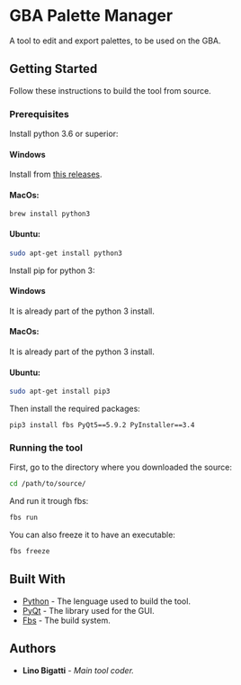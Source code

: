 # GBA Palette Manager

A tool to edit and export palettes, to be used on the GBA.

## Getting Started

Follow these instructions to build the tool from source.

### Prerequisites

Install python 3.6 or superior:

#### Windows

Install from [this releases](https://www.python.org/downloads/windows/).

#### MacOs:

```
brew install python3
```

#### Ubuntu:

```bash
sudo apt-get install python3
```

Install pip for python 3:

#### Windows

It is already part of the python 3 install.

#### MacOs:

It is already part of the python 3 install.

#### Ubuntu:

```bash
sudo apt-get install pip3
```

Then install the required packages:

```
pip3 install fbs PyQt5==5.9.2 PyInstaller==3.4
```

### Running the tool

First, go to the directory where you downloaded the source:

```bash
cd /path/to/source/
```

And run it trough fbs:

```bash
fbs run
```

You can also freeze it to have an executable:

```bash
fbs freeze
```

## Built With

* [Python](https://www.python.org/) - The lenguage used to build the tool.
* [PyQt](https://riverbankcomputing.com/software/pyqt/intro) - The library used for the GUI.
* [Fbs](https://build-system.fman.io/) - The build system.

## Authors

* **Lino Bigatti** - *Main tool coder.*
